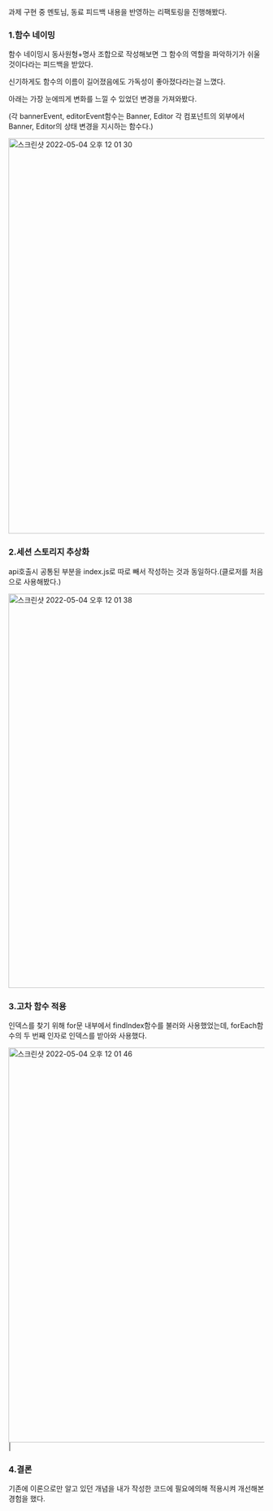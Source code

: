 과제 구현 중 멘토님, 동료 피드백 내용을 반영하는 리팩토링을 진행해봤다.



### 1.함수 네이밍

함수 네이밍시 동사원형+명사 조합으로 작성해보면 그 함수의 역할을 파악하기가 쉬울 것이다라는 피드백을 받았다.

신기하게도 함수의 이름이 길어졌음에도 가독성이 좋아졌다라는걸 느꼈다. 

아래는 가장 눈에띄게 변화를 느낄 수 있었던 변경을 가져와봤다.

(각 bannerEvent, editorEvent함수는 Banner, Editor 각 컴포넌트의 외부에서 Banner, Editor의 상태 변경을 지시하는 함수다.)
<br/>

<img width="778" alt="스크린샷 2022-05-04 오후 12 01 30" src="https://user-images.githubusercontent.com/58588011/166617915-b4a46a7c-3fa6-40b0-a610-9f90dba69148.png">

### 2.세션 스토리지 추상화

api호출시 공통된 부분을 index.js로 따로 빼서 작성하는 것과 동일하다.(클로저를 처음으로 사용해봤다.)

<img width="776" alt="스크린샷 2022-05-04 오후 12 01 38" src="https://user-images.githubusercontent.com/58588011/166617926-25cc55a2-399f-498a-86a8-4520b296eafe.png">
<br/>

### 3.고차 함수 적용

인덱스를 찾기 위해 for문 내부에서 findIndex함수를 불러와 사용했었는데, forEach함수의 두 번째 인자로 인덱스를 받아와 사용했다.

<img width="777" alt="스크린샷 2022-05-04 오후 12 01 46" src="https://user-images.githubusercontent.com/58588011/166617933-3b6d224f-0c09-45b3-8992-716bf313a6aa.png">
|

### 4.결론

기존에 이론으로만 알고 있던 개념을 내가 작성한 코드에 필요에의해 적용시켜 개선해본 경험을 했다.
